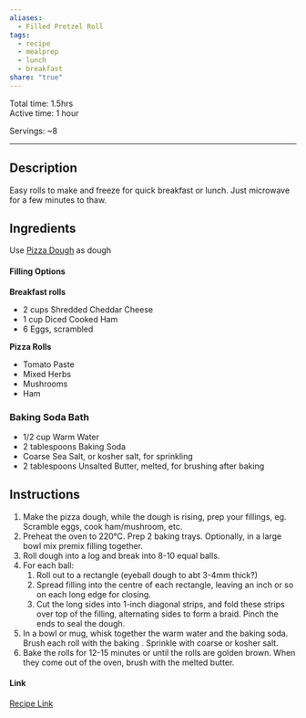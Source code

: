 ```yaml
---
aliases:
  - Filled Pretzel Roll
tags:
  - recipe
  - mealprep
  - lunch
  - breakfast
share: "true"
---
```

  
Total time: 1.5hrs  
Active time: 1 hour  
  
Servings: ~8  
  
  
---  
## Description  
Easy rolls to make and freeze for quick breakfast or lunch. Just microwave for a few minutes to thaw.   
  
  
## Ingredients  
   
Use [Pizza Dough](./Pizza%20Dough.md) as dough  
#### Filling Options  
**Breakfast rolls**  
- 2 cups Shredded Cheddar Cheese  
- 1 cup Diced Cooked Ham  
- 6 Eggs, scrambled  
  
**Pizza Rolls**  
- Tomato Paste  
- Mixed Herbs  
- Mushrooms  
- Ham  
  
### Baking Soda Bath  
- 1/2 cup Warm Water  
- 2 tablespoons Baking Soda  
- Coarse Sea Salt, or kosher salt, for sprinkling  
- 2 tablespoons Unsalted Butter, melted, for brushing after baking  
## Instructions   
  
1. Make the pizza dough, while the dough is rising, prep your fillings, eg. Scramble eggs, cook ham/mushroom, etc.   
3. Preheat the oven to 220°C. Prep 2 baking trays. Optionally, in a large bowl mix premix filling together.   
4. Roll dough into a log and break into 8-10 equal balls.   
5. For each ball:   
	1. Roll out to a rectangle (eyeball dough to abt 3-4mm thick?)  
	2. Spread filling into the centre of each rectangle, leaving an inch or so on each long edge for closing.   
	3. Cut the long sides into 1-inch diagonal strips, and fold these strips over top of the filling, alternating sides to form a braid. Pinch the ends to seal the dough.  
6. In a bowl or mug, whisk together the warm water and the baking soda. Brush each roll with the baking . Sprinkle with coarse or kosher salt.   
7. Bake the rolls for 12-15 minutes or until the rolls are golden brown. When they come out of the oven, brush with the melted butter.   
#### Link  
[Recipe Link]()  

